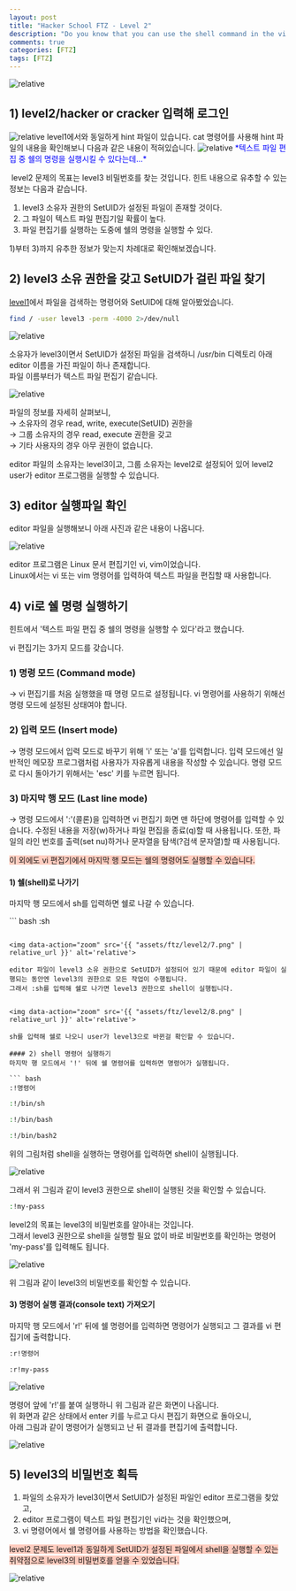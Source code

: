 ```yaml
---
layout: post
title: "Hacker School FTZ - Level 2"
description: "Do you know that you can use the shell command in the vi editor"
comments: true
categories: [FTZ]
tags: [FTZ]
---
```

<img data-action="zoom" src='{{ "assets/ftz/level2/1.jpg" | relative_url }}' alt='relative'>  

## ﻿1) level2/hacker or cracker 입력해 로그인 
<img data-action="zoom" src='{{ "assets/ftz/level2/2.png" | relative_url }}' alt='relative'>  
level1에서와 동일하게 hint 파일이 있습니다. 
cat 명령어를 사용해 hint 파일의 내용을 확인해보니 다음과 같은 내용이 적혀있습니다. 

<img data-action="zoom" src='{{ "assets/ftz/level2/3.png" | relative_url }}' alt='relative'>  
<span style="color:blue">*﻿텍스트 파일 편집 중 쉘의 명령을 실행시킬 수 있다는데...*</span>

﻿
level2 문제의 목표는 level3 비밀번호를 찾는 것입니다. 
힌트 내용으로 유추할 수 있는 정보는 다음과 같습니다. 
1) level3 소유자 권한의 SetUID가 설정된 파일이 존재할 것이다. 
2) 그 파일이 텍스트 파일 편집기일 확률이 높다. 
3) 파일 편집기를 실행하는 도중에 쉘의 명령을 실행할 수 있다. 

1)부터 3)까지 유추한 정보가 맞는지 차례대로 확인해보겠습니다.

## ﻿2) level3 소유 권한을 갖고 SetUID가 걸린 파일 찾기 
﻿[level1](https://hsong2.github.io/ftz/2021/02/22/Hacker-School-FTZ-Level-1.html)에서 파일을 검색하는 명령어와 SetUID에 대해 알아봤었습니다. 

``` bash
find / -user level3 -perm -4000 2>/dev/null
```

<img data-action="zoom" src='{{ "assets/ftz/level2/4.png" | relative_url }}' alt='relative'>   

소유자가 level3이면서 SetUID가 설정된 파일을 검색하니 /usr/bin 디렉토리 아래 editor 이름을 가진 파일이 하나 존재합니다.  
파일 이름부터가 텍스트 파일 편집기 같습니다.

<img data-action="zoom" src='{{ "assets/ftz/level2/5.png" | relative_url }}' alt='relative'>  

파일의 정보를 자세히 살펴보니,  
→ 소유자의 경우 read, write, execute(SetUID) 권한을  
→ 그룹 소유자의 경우 read, execute 권한을 갖고  
→ 기타 사용자의 경우 아무 권한이 없습니다.

editor 파일의 소유자는 level3이고, 그룹 소유자는 level2로 설정되어 있어 level2 user가 editor 프로그램을 실행할 수 있습니다.

## ﻿﻿3) editor 실행파일 확인  
﻿editor 파일을 실행해보니 아래 사진과 같은 내용이 나옵니다.

<img data-action="zoom" src='{{ "assets/ftz/level2/6.png" | relative_url }}' alt='relative'> 

﻿editor 프로그램은 Linux 문서 편집기인 vi, vim이었습니다.  
﻿Linux에서는 vi 또는 vim 명령어를 입력하여 텍스트 파일을 편집할 때 사용합니다.  

## ﻿4) vi로 쉘 명령 실행하기  
힌트에서 '텍스트 파일 편집 중 쉘의 명령을 실행할 수 있다'라고 했습니다.

vi 편집기는 3가지 모드를 갖습니다.  
### 1) 명령 모드 (Command mode)  
→ vi 편집기를 처음 실행했을 때 명령 모드로 설정됩니다. vi 명령어를 사용하기 위해선 명령 모드에 설정된 상태여야 합니다.  
### 2) 입력 모드 (Insert mode)  
→ 명령 모드에서 입력 모드로 바꾸기 위해 'i' 또는 'a'를 입력합니다. 입력 모드에선 일반적인 메모장 프로그램처럼 사용자가 자유롭게 내용을 작성할 수 있습니다. 명령 모드로 다시 돌아가기 위해서는 'esc' 키를 누르면 됩니다.  
### 3) 마지막 행 모드 (Last line mode)  
→ 명령 모드에서 ':'(콜론)을 입력하면 vi 편집기 화면 맨 하단에 명령어를 입력할 수 있습니다. 수정된 내용을 저장(w)하거나 파일 편집을 종료(q)할 때 사용됩니다. 또한, 파일의 라인 번호를 출력(set nu)하거나 문자열을 탐색(?검색 문자열)할 때 사용됩니다.

<span style="background-color: #ffcdc0;">이 외에도 vi 편집기에서 마지막 행 모드는 쉘의 명령어도 실행할 수 있습니다.</span>

#### 1) 쉘(shell)로 나가기  
마지막 행 모드에서 sh를 입력하면 쉘로 나갈 수 있습니다.

﻿``` bash
:sh
```

<img data-action="zoom" src='{{ "assets/ftz/level2/7.png" | relative_url }}' alt='relative'> 

editor 파일이 level3 소유 권한으로 SetUID가 설정되어 있기 때문에 editor 파일이 실행되는 동안엔 level3의 권한으로 모든 작업이 수행됩니다.  
그래서 :sh를 입력해 쉘로 나가면 level3 권한으로 shell이 실행됩니다.


<img data-action="zoom" src='{{ "assets/ftz/level2/8.png" | relative_url }}' alt='relative'> 

﻿sh를 입력해 쉘로 나오니 user가 level3으로 바뀐걸 확인할 수 있습니다.

#### ﻿2) shell 명령어 실행하기  
﻿마지막 행 모드에서 '!' 뒤에 쉘 명령어를 입력하면 명령어가 실행됩니다.

``` bash
:!명령어
```

``` bash
:!/bin/sh
```

``` bash
:!/bin/bash
```

``` bash
:!/bin/bash2
```

위의 그림처럼 shell을 실행하는 명령어를 입력하면 shell이 실행됩니다.

<img data-action="zoom" src='{{ "assets/ftz/level2/9.png" | relative_url }}' alt='relative'>  

﻿그래서 위 그림과 같이 level3 권한으로 shell이 실행된 것을 확인할 수 있습니다.

``` bash
:!my-pass
```

﻿level2의 목표는 level3의 비밀번호를 알아내는 것입니다.  
﻿그래서 level3 권한으로 shell을 실행할 필요 없이 바로 비밀번호를 확인하는 명령어 'my-pass'를 입력해도 됩니다.  

<img data-action="zoom" src='{{ "assets/ftz/level2/10.png" | relative_url }}' alt='relative'>  

﻿위 그림과 같이 level3의 비밀번호를 확인할 수 있습니다.  

#### ﻿3) 명령어 실행 결과(console text) 가져오기  
﻿마지막 행 모드에서 'r!' 뒤에 쉘 명령어를 입력하면 명령어가 실행되고 그 결과를 vi 편집기에 출력합니다.

``` bash
:r!명령어
```

``` bash
:r!my-pass
```

<img data-action="zoom" src='{{ "assets/ftz/level2/11.png" | relative_url }}' alt='relative'>  

명령어 앞에 'r!'를 붙여 실행하니 위 그림과 같은 화면이 나옵니다.  
위 화면과 같은 상태에서 enter 키를 누르고 다시 편집기 화면으로 돌아오니,  
아래 그림과 같이 명령어가 실행되고 난 뒤 결과를 편집기에 출력합니다.  

<img data-action="zoom" src='{{ "assets/ftz/level2/12.png" | relative_url }}' alt='relative'>  

## ﻿5) level3의 비밀번호 획득  
1) 파일의 소유자가 level3이면서 SetUID가 설정된 파일인 editor 프로그램을 찾았고,  
2) editor 프로그램이 텍스트 파일 편집기인 vi라는 것을 확인했으며,  
3) vi 명령어에서 쉘 명령어를 사용하는 방법을 확인했습니다.  

<span style="background-color: #ffcdc0;">level2 문제도 level1과 동일하게 SetUID가 설정된 파일에서 shell을 실행할 수 있는 취약점으로 level3의 비밀번호를 얻을 수 있었습니다.</span>  

<img data-action="zoom" src='{{ "assets/ftz/level2/13.png" | relative_url }}' alt='relative'>  
